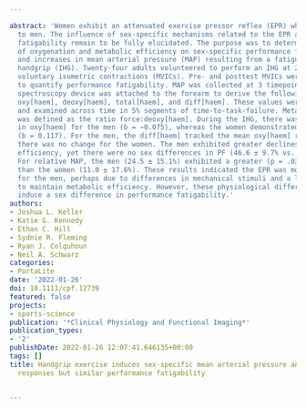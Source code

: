 ---
abstract: 'Women exhibit an attenuated exercise pressor reflex (EPR) when compared
  to men. The influence of sex-specific mechanisms related to the EPR and performance
  fatigability remain to be fully elucidated. The purpose was to determine the impact
  of oxygenation and metabolic efficiency on sex-specific performance fatigability
  and increases in mean arterial pressure (MAP) resulting from a fatiguing isometric
  handgrip (IHG). Twenty-four adults volunteered to perform an IHG at 25% at maximal
  voluntary isometric contractions (MVICs). Pre- and posttest MVICs were conducted
  to quantify performance fatigability. MAP was collected at 3 timepoints. A near-infrared
  spectroscopy device was attached to the forearm to derive the following signals:
  oxy[haem], deoxy[haem], total[haem], and diff[haem]. These values were normalized
  and examined across time in 5% segments of time-to-task-failure. Metabolic efficiency
  was defined as the ratio force:deoxy[haem]. During the IHG, there was a decline
  in oxy[haem] for the men (b = −0.075), whereas the women demonstrated an increase
  (b = 0.117). For the men, the diff[haem] tracked the mean oxy[haem] response, but
  there was no change for the women. The men exhibited greater declines in metabolic
  efficiency, yet there were no sex differences in PF (46.6 ± 9.7% vs. 45.5 ± 14.2%).
  For relative MAP, the men (24.5 ± 15.1%) exhibited a greater (p = .03) increase
  than the women (11.0 ± 17.6%). These results indicated the EPR was more prominent
  for the men, perhaps due to differences in mechanical stimuli and a lack of ability
  to maintain metabolic efficiency. However, these physiological differences did not
  induce a sex difference in performance fatigability.'
authors:
- Joshua L. Keller
- Katie G. Kennedy
- Ethan C. Hill
- Sydnie R. Fleming
- Ryan J. Colquhoun
- Neil A. Schwarz
categories:
- PortaLite
date: '2022-01-26'
doi: 10.1111/cpf.12739
featured: false
projects:
- sports-science
publication: '*Clinical Physiology and Functional Imaging*'
publication_types:
- '2'
publishDate: 2022-01-26 12:07:41.646135+00:00
tags: []
title: Handgrip exercise induces sex‐specific mean arterial pressure and oxygenation
  responses but similar performance fatigability

---
